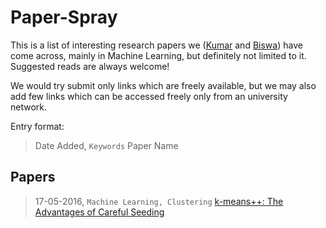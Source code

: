 # Paper-Spray

This is a list of interesting research papers we ([Kumar](https://github.com/kumarkrishna) and [Biswa](https://github.com/biswajitsc)) have come across, mainly in Machine Learning, but definitely not limited to it. Suggested reads are always welcome!

We would try submit only links which are freely available, but we may also add few links which can be accessed freely only from an university network.

Entry format:
> Date Added, ```Keywords```
> Paper Name

## Papers
> 17-05-2016, ```Machine Learning, Clustering```
> [k-means++: The Advantages of Careful Seeding](http://ilpubs.stanford.edu:8090/778/1/2006-13.pdf)

